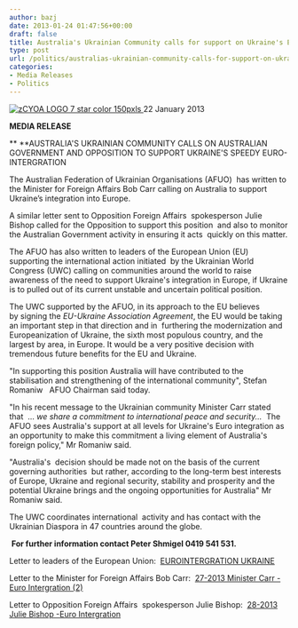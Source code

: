```yaml
---
author: bazj
date: 2013-01-24 01:47:56+00:00
draft: false
title: Australia's Ukrainian Community calls for support on Ukraine's Euro-integration
type: post
url: /politics/australias-ukrainian-community-calls-for-support-on-ukraines-euro-integration/
categories:
- Media Releases
- Politics
---
```


[![zCYOA LOGO 7 star color 150pxls](http://www.ozeukes.com/wp-content/uploads/2013/01/zCYOA-LOGO-7-star-color-150pxls.jpg)
](http://www.ozeukes.com/wp-content/uploads/2013/01/zCYOA-LOGO-7-star-color-150pxls.jpg)22 January 2013





**MEDIA RELEASE**











** **AUSTRALIA'S UKRAINIAN COMMUNITY CALLS ON AUSTRALIAN GOVERNMENT AND OPPOSITION TO SUPPORT UKRAINE'S SPEEDY EURO-INTERGRATION






The Australian Federation of Ukrainian Organisations (AFUO)  has written to the Minister for Foreign Affairs Bob Carr calling on Australia to support Ukraine’s integration into Europe.

A similar letter sent to Opposition Foreign Affairs  spokesperson Julie Bishop called for the Opposition to support this position  and also to monitor the Australian Government activity in ensuring it acts  quickly on this matter.

The AFUO has also written to leaders of the European Union (EU) supporting the international action initiated  by the Ukrainian World Congress (UWC) calling on communities around the world to raise awareness of the need to support Ukraine's integration in Europe, if Ukraine is to pulled out of its current unstable and uncertain political position.

The UWC supported by the AFUO, in its approach to the EU believes by signing the _EU-Ukraine Association Agreement_, the EU would be taking an important step in that direction and in  furthering the modernization and Europeanization of Ukraine, the sixth most populous country, and the largest by area, in Europe. It would be a very positive decision with tremendous future benefits for the EU and Ukraine.

"In supporting this position Australia will have contributed to the stabilisation and strengthening of the international community", Stefan Romaniw   AFUO Chairman said today.

"In his recent message to the Ukrainian community Minister Carr stated that  ... _we share a commitment to international peace and security..._  The AFUO sees Australia's support at all levels for Ukraine's Euro integration as an opportunity to make this commitment a living element of Australia's foreign policy," Mr Romaniw said.

"Australia's  decision should be made not on the basis of the current governing authorities  but rather, according to the long-term best interests of Europe, Ukraine and regional security, stability and prosperity and the potential Ukraine brings and the ongoing opportunities for Australia" Mr Romaniw said.

The UWC coordinates international  activity and has contact with the Ukrainian Diaspora in 47 countries around the globe.


 **For further information contact Peter Shmigel 0419 541 531.**




Letter to leaders of the European Union:  [EUROINTERGRATION UKRAINE](http://www.ozeukes.com/wp-content/uploads/2013/01/EUROINTERGRATION-UKRAINE.pdf)




Letter to the Minister for Foreign Affairs Bob Carr:  [27-2013 Minister Carr -Euro Intergration (2)](http://www.ozeukes.com/wp-content/uploads/2013/01/27-2013-Minister-Carr-Euro-Intergration-2.pdf)




Letter to Opposition Foreign Affairs  spokesperson Julie Bishop:  [28-2013 Julie Bishop -Euro Intergration](http://www.ozeukes.com/wp-content/uploads/2013/01/28-2013-Julie-Bishop-Euro-Intergration.pdf)
